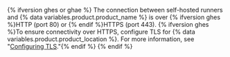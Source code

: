 {% ifversion ghes or ghae %}
The connection between self-hosted runners and {% data variables.product.product_name %} is over {% ifversion ghes %}HTTP (port 80) or {% endif %}HTTPS (port 443). {% ifversion ghes %}To ensure connectivity over HTTPS, configure TLS for {% data variables.product.product_location %}. For more information, see "[Configuring TLS](/admin/configuration/configuring-network-settings/configuring-tls)."{% endif %} 
{% endif %}
